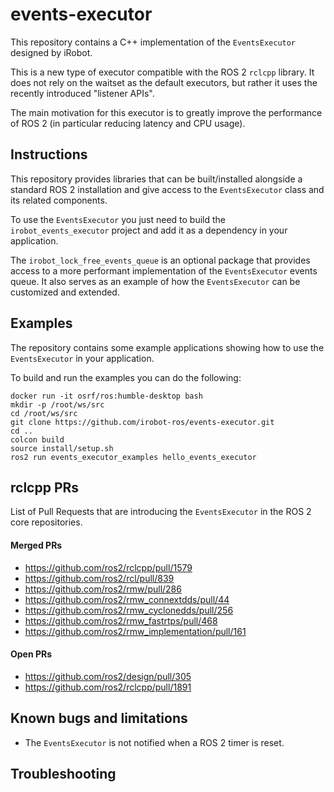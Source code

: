 # events-executor

This repository contains a C++ implementation of the `EventsExecutor` designed by iRobot.

This is a new type of executor compatible with the ROS 2 `rclcpp` library.
It does not rely on the waitset as the default executors, but rather it uses the recently introduced "listener APIs".

The main motivation for this executor is to greatly improve the performance of ROS 2 (in particular reducing latency and CPU usage).

## Instructions

This repository provides libraries that can be built/installed alongside a standard ROS 2 installation and give access to the `EventsExecutor` class and its related components.

To use the `EventsExecutor` you just need to build the `irobot_events_executor` project and add it as a dependency in your application.

The `irobot_lock_free_events_queue` is an optional package that provides access to a more performant implementation of the `EventsExecutor` events queue.
It also serves as an example of how the `EventsExecutor` can be customized and extended.

## Examples

The repository contains some example applications showing how to use the `EventsExecutor` in your application.

To build and run the examples you can do the following:

```
docker run -it osrf/ros:humble-desktop bash
mkdir -p /root/ws/src
cd /root/ws/src
git clone https://github.com/irobot-ros/events-executor.git
cd ..
colcon build
source install/setup.sh
ros2 run events_executor_examples hello_events_executor
```

## rclcpp PRs

List of Pull Requests that are introducing the `EventsExecutor` in the ROS 2 core repositories.

#### Merged PRs

 - https://github.com/ros2/rclcpp/pull/1579
 - https://github.com/ros2/rcl/pull/839
 - https://github.com/ros2/rmw/pull/286
 - https://github.com/ros2/rmw_connextdds/pull/44
 - https://github.com/ros2/rmw_cyclonedds/pull/256
 - https://github.com/ros2/rmw_fastrtps/pull/468
 - https://github.com/ros2/rmw_implementation/pull/161

#### Open PRs

 - https://github.com/ros2/design/pull/305
 - https://github.com/ros2/rclcpp/pull/1891

## Known bugs and limitations

 - The `EventsExecutor` is not notified when a ROS 2 timer is reset.

## Troubleshooting
